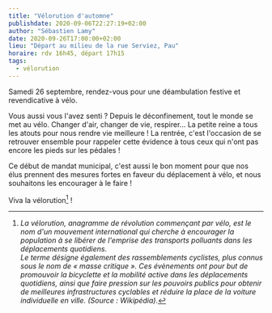 ```yaml
---
title: "Vélorution d'automne"
publishdate: 2020-09-06T22:27:19+02:00
author: "Sébastien Lamy"
date: 2020-09-26T17:00:00+02:00
lieu: "Départ au milieu de la rue Serviez, Pau"
horaire: rdv 16h45, départ 17h15
tags:
  - vélorution
---
```


Samedi 26 septembre, rendez-vous pour une déambulation festive et revendicative à vélo.

<!--more-->

Vous aussi vous l'avez senti ? Depuis le déconfinement, tout le monde se met au
vélo. Changer d'air, changer de vie, respirer...  La petite reine a tous
les atouts pour nous rendre vie meilleure ! La rentrée, c'est l'occasion de
se retrouver ensemble pour rappeler cette évidence à tous ceux qui n'ont pas 
encore les pieds sur les pédales !

Ce début de mandat municipal, c'est aussi le bon moment pour que nos élus
prennent des mesures fortes en faveur du déplacement à vélo, et nous souhaitons
les encourager à le faire !

Viva la vélorution[^1] !

[^1]: _La vélorution, anagramme de révolution commençant par vélo, est le nom d'un mouvement international qui cherche à encourager la population à se libérer de l'emprise des transports polluants dans les déplacements quotidiens. <br> Le terme désigne également des rassemblements cyclistes, plus connus sous le nom de « masse critique ». Ces évènements ont pour but de promouvoir la bicyclette et la mobilité active dans les déplacements quotidiens, ainsi que faire pression sur les pouvoirs publics pour obtenir de meilleures infrastructures cyclables et réduire la place de la voiture individuelle en ville. (Source : Wikipédia)._